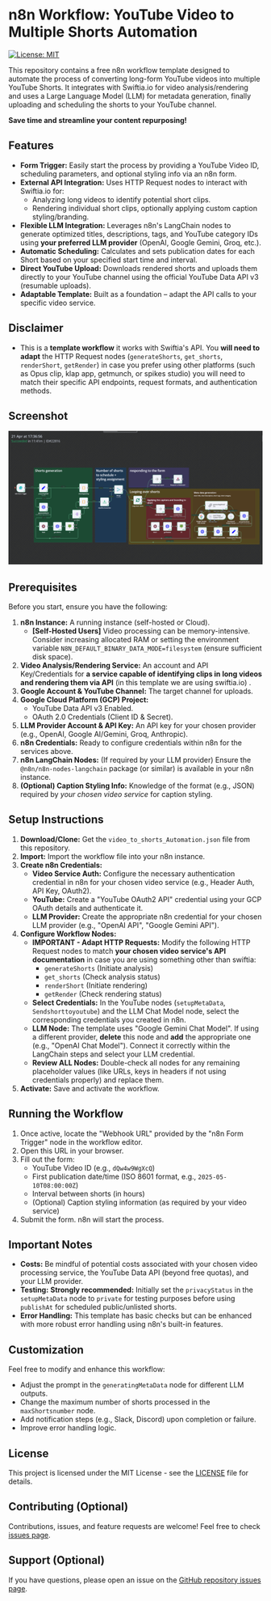 # n8n Workflow: YouTube Video to Multiple Shorts Automation

[![License: MIT](https://img.shields.io/badge/License-MIT-yellow.svg)](https://opensource.org/licenses/MIT)

This repository contains a free n8n workflow template designed to automate the process of converting long-form YouTube videos into multiple YouTube Shorts. It integrates with Swiftia.io for video analysis/rendering and uses a Large Language Model (LLM) for metadata generation, finally uploading and scheduling the shorts to your YouTube channel.

**Save time and streamline your content repurposing!**

## Features

*   **Form Trigger:** Easily start the process by providing a YouTube Video ID, scheduling parameters, and optional styling info via an n8n form.
*   **External API Integration:** Uses HTTP Request nodes to interact with Swiftia.io for:
    *   Analyzing long videos to identify potential short clips.
    *   Rendering individual short clips, optionally applying custom caption styling/branding.
*   **Flexible LLM Integration:** Leverages n8n's LangChain nodes to generate optimized titles, descriptions, tags, and YouTube category IDs using **your preferred LLM provider** (OpenAI, Google Gemini, Groq, etc.).
*   **Automatic Scheduling:** Calculates and sets publication dates for each Short based on your specified start time and interval.
*   **Direct YouTube Upload:** Downloads rendered shorts and uploads them directly to your YouTube channel using the official YouTube Data API v3 (resumable uploads).
*   **Adaptable Template:** Built as a foundation – adapt the API calls to your specific video service.

## Disclaimer

*   This is a **template workflow** it works with Swiftia's API. You **will need to adapt** the HTTP Request nodes (`generateShorts`, `get_shorts`, `renderShort`, `getRender`) in case you prefer using other platforms (such as Opus clip, klap app, getmunch, or spikes studio)  you will need to match their specific API endpoints, request formats, and authentication methods.

## Screenshot 
<img src="https://github.com/mismai-li/n8n-youtube-to-shorts-workflow/blob/main/workflows-screenshot.png?raw=true" alt="Alt Text" width="640"/>

## Prerequisites

Before you start, ensure you have the following:

1.  **n8n Instance:** A running instance (self-hosted or Cloud).
    *   **\[Self-Hosted Users]** Video processing can be memory-intensive. Consider increasing allocated RAM or setting the environment variable `N8N_DEFAULT_BINARY_DATA_MODE=filesystem` (ensure sufficient disk space).
2.  **Video Analysis/Rendering Service:** An account and API Key/Credentials for **a service capable of identifying clips in long videos and rendering them via API** (in this template we are using swiftia.io) .
3.  **Google Account & YouTube Channel:** The target channel for uploads.
4.  **Google Cloud Platform (GCP) Project:**
    *   YouTube Data API v3 Enabled.
    *   OAuth 2.0 Credentials (Client ID & Secret).
5.  **LLM Provider Account & API Key:** An API key for your chosen provider (e.g., OpenAI, Google AI/Gemini, Groq, Anthropic).
6.  **n8n Credentials:** Ready to configure credentials within n8n for the services above.
7.  **n8n LangChain Nodes:** (If required by your LLM provider) Ensure the `@n8n/n8n-nodes-langchain` package (or similar) is available in your n8n instance.
8.  **(Optional) Caption Styling Info:** Knowledge of the format (e.g., JSON) required by *your chosen video service* for caption styling.

## Setup Instructions

1.  **Download/Clone:** Get the `video_to_shorts_Automation.json` file from this repository.
2.  **Import:** Import the workflow file into your n8n instance.
3.  **Create n8n Credentials:**
    *   **Video Service Auth:** Configure the necessary authentication credential in n8n for your chosen video service (e.g., Header Auth, API Key, OAuth2).
    *   **YouTube:** Create a "YouTube OAuth2 API" credential using your GCP OAuth details and authenticate it.
    *   **LLM Provider:** Create the appropriate n8n credential for your chosen LLM provider (e.g., "OpenAI API", "Google Gemini API").
4.  **Configure Workflow Nodes:**
    *   **IMPORTANT - Adapt HTTP Requests:** Modify the following HTTP Request nodes to match **your chosen video service's API documentation** in case you are using something other than swiftia:
        *   `generateShorts` (Initiate analysis)
        *   `get_shorts` (Check analysis status)
        *   `renderShort` (Initiate rendering)
        *   `getRender` (Check rendering status)
    *   **Select Credentials:** In the YouTube nodes (`setupMetaData`, `Sendshorttoyoutube`) and the LLM Chat Model node, select the corresponding credentials you created in n8n.
    *   **LLM Node:** The template uses "Google Gemini Chat Model". If using a different provider, **delete** this node and **add** the appropriate one (e.g., "OpenAI Chat Model"). Connect it correctly within the LangChain steps and select your LLM credential.
    *   **Review ALL Nodes:** Double-check all nodes for any remaining placeholder values (like URLs, keys in headers if not using credentials properly) and replace them.
5.  **Activate:** Save and activate the workflow.

## Running the Workflow

1.  Once active, locate the "Webhook URL" provided by the "n8n Form Trigger" node in the workflow editor.
2.  Open this URL in your browser.
3.  Fill out the form:
    *   YouTube Video ID (e.g., `dQw4w9WgXcQ`)
    *   First publication date/time (ISO 8601 format, e.g., `2025-05-10T08:00:00Z`)
    *   Interval between shorts (in hours)
    *   (Optional) Caption styling information (as required by your video service)
4.  Submit the form. n8n will start the process.

## Important Notes

*   **Costs:** Be mindful of potential costs associated with your chosen video processing service, the YouTube Data API (beyond free quotas), and your LLM provider.
*   **Testing:** **Strongly recommended:** Initially set the `privacyStatus` in the `setupMetaData` node to `private` for testing purposes before using `publishAt` for scheduled public/unlisted shorts.
*   **Error Handling:** This template has basic checks but can be enhanced with more robust error handling using n8n's built-in features.

## Customization

Feel free to modify and enhance this workflow:

*   Adjust the prompt in the `generatingMetaData` node for different LLM outputs.
*   Change the maximum number of shorts processed in the `maxShortsnumber` node.
*   Add notification steps (e.g., Slack, Discord) upon completion or failure.
*   Improve error handling logic.

## License

This project is licensed under the MIT License - see the [LICENSE](LICENSE) file for details.

## Contributing (Optional)

Contributions, issues, and feature requests are welcome! Feel free to check [issues page](link-to-your-issues-page).

## Support (Optional)

If you have questions, please open an issue on the [GitHub repository issues page](link-to-your-issues-page).
